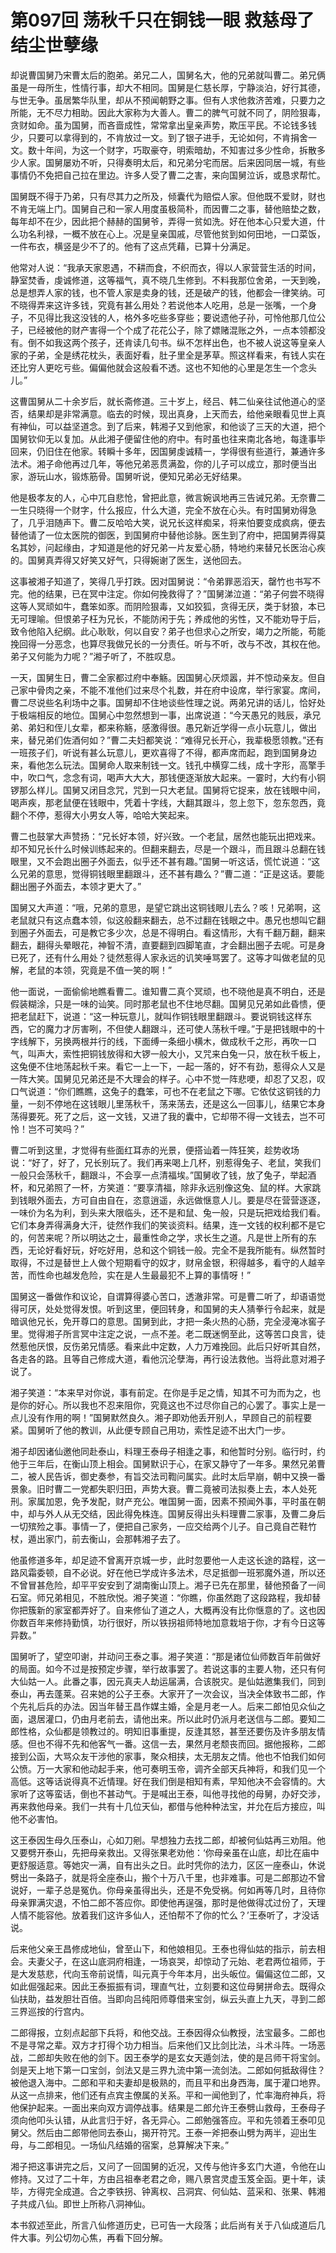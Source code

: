 # 第097回 荡秋千只在铜钱一眼 救慈母了结尘世孽缘

却说曹国舅乃宋曹太后的胞弟。弟兄二人，国舅名大，他的兄弟就叫曹二。弟兄俩虽是一母所生，性情行事，却大不相同。国舅是仁慈长厚，宁静淡泊，好行其德，与世无争。虽居繁华队里，却从不预闻朝野之事。但有人求他救济苦难，只要力之所能，无不尽力相助。因此大家称为大善人。曹二的脾气可就不同了，阴险狠毒，贪财如命。虽为国舅，而吝啬成性，常常拿出皇亲声势，欺压平民。不论钱多钱少，只要可以拿得到的，不肯放过一文。到了银子进手，无论如何，不肯捐舍一文。数十年间，为这一个财字，巧取豪夺，明索暗劫，不知害过多少性命，拆散多少人家。国舅屡劝不听，只得奏明太后，和兄弟分宅而居。后来因同居一城，有些事情仍不免把自己拉在里边。许多人受了曹二之害，来向国舅泣诉，或恳求帮忙。

国舅既不得于乃弟，只有尽其力之所及，倾囊代为赔偿人家。但他既不爱财，财也不肯无端上门。国舅自己和一家人用度虽极简朴，而因曹二之事，替他赔垫之数，每年却不在少，因此把个赫赫的国舅爷，弄得一贫如洗。好在他本心只爱大道，什么功名利禄，一概不放在心上。况是皇亲国戚，尽管他贫到如何田地，一口菜饭，一件布衣，横竖是少不了的。他有了这点凭藉，已算十分满足。

他常对人说：“我承天家恩遇，不耕而食，不织而衣，得以人家营营生活的时间，静室焚香，虔诚修道，这等福气，真不晓几生修到。不料我那位舍弟，一天到晚，总是想弄人家的钱，也不管人家是卖身的钱，还是破产的钱，他都会一律笑纳。可不晓得弄来这许多钱，究竟有甚么用处？若说他本人吃用，总是一张嘴，一个身子，不见得比我这没钱的人，格外多吃些多穿些；要说遗他子孙，可怜他那几位公子，已经被他的财产害得一个个成了花花公子，除了嫖赌混账之外，一点本领都没有。倒不如我这两个孩子，还肯读几句书。纵不怎样出色，也不被人说这等皇亲人家的子弟，全是绣花枕头，表面好看，肚子里全是茅草。照这样看来，有钱人实在还比穷人更吃亏些。偏偏他就会这般看不透。这也不知他的心里是怎生一个念头儿。”

这曹国舅从二十余岁后，就长斋修道。三十岁上，经吕、韩二仙亲往试他道心的坚否，结果却是非常满意。临去的时候，现出真身，上天而去，给他亲眼看见世上真有神仙，可以益坚道念。到了后来，韩湘子又到他家，和他谈了三天的大道，把个国舅钦仰无以复加。从此湘子便留住他的府中。有时虽也往来南北各地，每逢事毕回来，仍旧住在他家。转瞬十多年，因国舅虔诚精一，学得很有些道行，兼通许多法术。湘子命他再过几年，等他兄弟恶贯满盈，你的儿子可以成立，那时便当出家，游玩山水，锻炼筋骨。国舅听说，便知兄弟必无好结果。

他是极孝友的人，心中兀自悲怆，曾把此意，微言婉讽地再三告诫兄弟。无奈曹二一生只晓得一个财字，什么报应，什么大道，完全不放在心头。有时国舅劝得急了，几乎泪随声下。曹二反哈哈大笑，说兄长这样痴呆，将来怕要变成疯病，便去替他请了一位太医院的御医，到国舅府中替他诊脉。医生到了府中，把国舅弄得莫名其妙，问起缘由，才知道是他的好兄弟一片友爱心肠，特地约来替兄长医治心疾的。国舅真弄得又好笑又好气，只得婉谢了医生，送他回去。

这事被湘子知道了，笑得几乎打跌。因对国舅说：“令弟罪恶滔天，罄竹也书写不完。他的结果，已在冥中注定。你如何挽救得了？”国舅涕泣道：“弟子何尝不晓得这等人冥顽如牛，蠢笨如豕。而阴险狠毒，又如狡狐，贪得无厌，类于豺狼，本已无可理喻。但恨弟子枉为兄长，不能防闲于先；养成他的劣性，又不能劝导于后，致令他陷入纪纲。此心耿耿，何以自安？弟子也但求心之所安，竭力之所能，苟能挽回得一分恶念，也算尽我做兄长的一分责任。听与不听，改与不改，其权在他。弟子又何能为力呢？”湘子听了，不胜叹息。

一天，国舅生日，曹二全家都过府中奉觞。因国舅心厌烦嚣，并不惊动亲友。但自己家中骨肉之亲，不能不准他们过来尽个礼数，并在府中设席，举行家宴。席间，曹二尽说些名利场中之事。国舅却不住地谈些性理之说。两弟兄讲的话儿，恰好处于极端相反的地位。国舅心中忽然想到一事，出席说道：“今天愚兄的贱辰，承兄弟、弟妇和侄儿女辈，都来称觞，感激得很。愚兄新近学得一点小玩意儿，做出来，替兄弟们佐酒何如？”曹二夫妇都笑说：“难得兄长开心，我辈极愿领教。”还有一班孩子们，听说有甚么玩意儿，更欢喜得了不得，都声席而起，跑到国舅身边来，看他怎么玩法。国舅命人取来制钱一文。钱孔中横穿二线，成十字形，高擎手中，吹口气，念念有词，喝声大大大，那钱便逐渐放大起来。一霎时，大约有小铜锣那么样儿。国舅又闭目念咒，咒到一只大老鼠。国舅将它捉来，放在钱眼中间，喝声疾，那老鼠便在钱眼中，凭着十字线，大翻其跟斗，忽上忽下，忽东忽西，竟翻个不停，惹得大小男女人等，哈哈大笑起来。

曹二也鼓掌大声赞扬：“兄长好本领，好兴致。一个老鼠，居然也能玩出把戏来。却不知兄长什么时候训练起来的。但翻来翻去，尽是一个跟斗，而且跟斗总翻在钱眼里，又不会跑出圈子外面去，似乎还不甚有趣。”国舅一听这话，慌忙说道：“这么兄弟的意思，觉得铜钱眼里翻跟斗，还不甚有趣么？”曹二道：“正是这话。要能翻出圈子外面去，本领才更大了。”

国舅又大声道：“哦，兄弟的意思，是望它跳出这铜钱眼儿去么？咳！兄弟啊，这老鼠就只有这点蠢本领，似这般翻来翻去，总不过翻在钱眼之中。愚兄也想叫它翻到圈子外面去，可是教它多少次，总是不得明白。看这情形，大有千翻万翻，翻来翻去，翻得头晕眼花，神智不清，直要翻到四脚笔直，才会翻出圈子去呢。可是身已死了，还有什么用处？徒然惹得人家永远的讥笑唾骂罢了。这等才叫做老鼠的见解，老鼠的本领，究竟是不值一笑的啊！”

他一面说，一面偷偷地瞧看曹二。谁知曹二真个冥顽，也不晓他是真不明白，还是假装糊涂，只是一味的讪笑。同时那老鼠也不住地尽翻。国舅见兄弟如此昏愦，便把老鼠赶下，说道：“这一种玩意儿，就叫作铜钱眼里翻跟斗。要说铜钱这样东西，它的魔力才厉害咧，不但使人翻跟斗，还可使人荡秋千哩。”于是把钱眼中的十字线解下，另换两根并行的线，下面缚一条细小横木，做成秋千之形，再吹一口气，叫声大，索性把铜钱放得和大锣一般大小，又咒来白兔一只，放在秋千板上，这兔便不住地荡起秋千来。看它一上一下，一起一落的，好不有劲，惹得众人又是一阵大笑。国舅见兄弟还是不大理会的样子。心中不觉一阵悲哽，却忍了又忍，叹口气说道：“你们瞧瞧，这兔子的蠢笨，可也不在老鼠之下哪。它依仗这铜钱的力量，一刻不停地在这钱眼儿里荡秋千，荡来荡去，还是这么一回事儿，结果它本身荡得要死。死了之后，这一文钱，又进了我的囊中，它却带不得一文钱去，岂不可怜！岂不可笑吗？”

曹二听到这里，才觉得有些面红耳赤的光景，便搭讪着一阵狂笑，趁势收场说：“好了，好了，兄长别玩了。我们再来喝上几杯，别惹得兔子、老鼠，笑我们一般只会荡秋千，翻跟斗，不会享一点清福埃。”国舅收了钱，放了兔子，举起酒杯，和兄弟照了一杯，方笑道：“要享清福，除非永远别像这兔、鼠的样。大家跳到钱眼外面去，方可自由自在，恣意逍遥，永远做惬意人儿。要是尽在营营逐逐，一味价为名为利，到头来大限临头，还不是和鼠、兔一般，只是玩把戏给我们看。它们本身弄得满身大汗，徒然作我们的笑谈资料。结果，连一文钱的权利都不是它的，何苦来呢？所以明达之士，最重性命之学，求长生之道。凡是世上所有的东西，无论好看好玩，好吃好用，总和这个铜钱一般。完全不是我所能有。纵然暂时取得，不过是替世上人做个短期看守的奴才，财帛金银，积得越多，看守的人越辛苦，而性命也越发危险，实在是人生最最犯不上算的事情呀！”

国舅这一番做作和议论，自谓算得婆心苦口，透澈非常。可是曹二听了，却语语觉得可厌，处处觉得发恨。听到这里，便回转身，和国舅的夫人猜拳行令起来，就是暗讽他兄长，免开尊口的意思。国舅到此，才把一条火热的心肠，完全浸淹冰窖子里。觉得湘子所言冥中注定之说，一点不差。老二既迷惘至此，这等苦口良言，徒然惹他厌恨，反伤弟兄情感。看来此中定数，人力万难挽回。此后只好听其自然，各走各的路。且等自己修成大道，看他沉沦孽海，再行设法救他。当将此意对湘子说了。

湘子笑道：“本来早对你说，事有前定。在你是手足之情，知其不可为而为之，也是你的好心。所以我也不忍来阻你，究竟这也不过尽你自己的心罢了。事实上是一点儿没有作用的啊！”国舅默然良久。湘子即劝他丢开别人，早顾自己的前程要紧。国舅听了他的教训，从此便专顾自己用功，索性足迹不出大门一步。

湘子却因诸仙邀他同赴泰山，料理王泰母子相逢之事，和他暂时分别。临行时，约他于三年后，在衡山顶上相会。国舅默识于心，在家又静守了一年多。果然兄弟曹二，被人民告诉，御史奏参，有旨交法司鞫问属实。此时太后早崩，朝中又换一番景象。旧时曹二一党都失职归田，声势大衰。曹二竟被司法拟奏上去，本人处死刑。家属加恩，免予发配，财产充公。唯国舅一面，因素不预闻外事，平时虽在朝中，却与外人从无交结，因此得免株连。国舅反得出头料理曹二家事，及曹二身后一切殡殓之事。事情一了，便把自己家务，一应交给两个儿子。自己竟自芒鞋竹杖，遁出家门，前去衡山，会那韩湘子去了。

他虽修道多年，却足迹不曾离开京城一步，此时忽要他一人走这长途的路程，这一路风霜委顿，自不必说。好在他已学成许多法术，尽足抵御一班邪魔外道，所以还不曾冒甚危险，却平平安安到了湖南衡山顶上。湘子已先在那里，替他预备了一间石室。师兄弟相见，不胜欣悦。湘子笑道：“你瞧，你虽然跑了这段路程，我却替你把簇新的家室都弄好了。自来修仙了道之人，大概再没有比你惬意的了。这也因你数百年来修持勤慎，功行很好，所以铁拐祖师特地加意栽培于你，才有今日这等异数。”

国舅听了，望空叩谢，并动问王泰之事。湘子笑道：“那是诸位仙师数百年前做好的局面。如今不过是按预定步骤，举行故事罢了。若说这事的主要人物，还只有何大仙姑一人。此番之事，因元真夫人劫运届满，合该脱灾。是仙姑邀集我们，同到泰山，再去蓬莱。召来她的公子王泰。大家开了一次会议，当决全体致书二郎，作个先礼后兵的办法。因当年替王昌作媒主婚，全是月老一人。后来二郎怕见众仙之面，退居灌口，仍由月老前去，请他出来。所以此时仍派月老送信与二郎。要知二郎性格，众仙都是领教过的。明知旧事重提，反逢其怒，甚至还要伤及许多朋友情感。但也不得不先和他客气一番。这信一去，果然月老颓丧而回。据他报称，二郎接到公函，大骂众友干涉他的家事，聚众相挟，太无朋友之情。他也不怕我们如何公愤。万一大家和他动起手来，他可奏明玉帝，调齐全部天兵神将，和我们见一个高低。这等话说得真不近情理。好在我们倒是相知有素，早知他决不会容情的。大家听了这等蛮话，倒也不甚动气。于是喊出王泰，叫他寻找他的母舅，办好交涉，再来救他母亲。我们一共有十几位天仙，都借与他种种法宝，并允在后方接应，叫他不必害怕。

这王泰因生母久压泰山，心如刀剜。早想独力去找二郎，却被何仙姑再三劝阻。他又要劈开泰山，先把母亲救出。又得张果老劝他：‘你母亲虽在山底，却比在庙中更舒服适意。等她灾一满，自有出头之日。此时凭你的法力，区区一座泰山，休说劈出一条路子，就是将全座泰山，搬个十万八千里，也非难事。可是二郎那边不曾说好，一辈子总是冤仇。你母亲虽得出头，还是不免受祸。何如再等几时，且待你母亲罪满灾退，不怕二郎不答应你。即使他再逞强，那时是他做得忒过份了，天理人情不能容他。放着我们这许多仙人，还怕帮不了你的忙么？’王泰听了，才没话说。

后来他父亲王昌修成地仙，曾至山下，和他娘相见。王泰也得仙姑的指示，前去相会。夫妻父子，在这山底洞府相逢，一场哀哭，却惊动了元始、老君两位祖师，于是大发慈悲，代向玉帝前说情，叫元真于今年本月，出头皈位。偏偏这位二郎，又如此倔强起来。因此王泰振振有词，理直气壮，立刻要和这位母舅拼命去。既得众仙扶助，益发胆壮百倍。当即向吕纯阳师尊借来宝剑，纵云头直上九天，寻到二郎三界巡按的行宫内。

二郎得报，立刻点起部下兵将，和他交战。王泰因得众仙教授，法宝最多。二郎也不是寻常之辈。双方才打得个功力相当。后来他们又比剑比法，斗术斗阵。一场恶战，二郎却失败在他的剑下。因王泰学的是玄女天遁剑法，使的是吕师干将宝剑。剑是天上地下第一口宝剑，剑法又是三界九流中第一流剑法。二郎如何抵敌得住？被他退入海中。二郎和平和夫妻却是极熟的，而且平和出身西海，属于灌口地界。从这一点排来，他们还有点宾主僚属的关系。平和一闻他到了，忙率海府神兵，将他保护起来。一面出来向双方调停战事。结果是二郎允许王泰劈山救母，王泰母子须向他叩头认错，从此言归于好，各无异心。二郎勉强答应。平和先领着王泰叩见舅父。然后由二郎带他同去泰山，揭开符咒。王泰一斧把泰山劈为两半，迎出生母，与二郎相见。一场仙凡结婚的宿案，总算解决下来。”

湘子把这事讲完之后，又问了一回国舅的近况，又传与他许多玄门大道，令他在山修持。又过了二十年，方由吕祖奉老君之命，赐八景宫灵虚玉笈全函。更十年，读毕，方得完全成道。合之李铁拐、钟离权、吕洞宾、何仙姑、蓝采和、张果、韩湘子共成八仙。即世上所称八洞神仙。

本书叙述至此，所言八仙修道历史，已可告一大段落；此后尚有关于八仙成道后几件大事。列公切勿心焦，再看下回分解。
